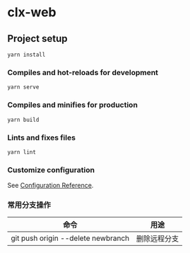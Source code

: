 # clx-web

## Project setup

```
yarn install
```

### Compiles and hot-reloads for development

```
yarn serve
```

### Compiles and minifies for production

```
yarn build
```

### Lints and fixes files

```
yarn lint
```

### Customize configuration

See [Configuration Reference](https://cli.vuejs.org/config/).

### 常用分支操作

| 命令                               | 用途         |
| ---------------------------------- | ------------ |
| git push origin --delete newbranch | 删除远程分支 |
